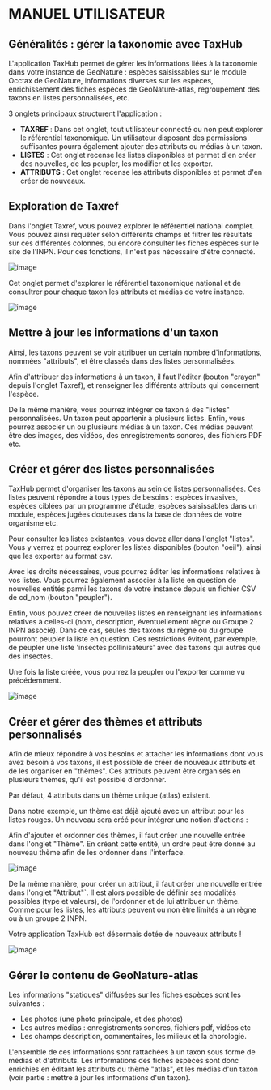 # MANUEL UTILISATEUR

## Généralités : gérer la taxonomie avec TaxHub

L'application TaxHub permet de gérer les informations liées à la
taxonomie dans votre instance de GeoNature : espèces saisissables sur le
module Occtax de GeoNature, informations diverses sur les espèces,
enrichissement des fiches espèces de GeoNature-atlas, regroupement des
taxons en listes personnalisées, etc.

3 onglets principaux structurent l'application :

-   **TAXREF** : Dans cet onglet, tout utilisateur connecté ou non peut
    explorer le référentiel taxonomique. Un utilisateur disposant des
    permissions suffisantes pourra également ajouter des attributs ou médias à un taxon. 
-   **LISTES** : Cet onglet recense les listes disponibles et permet d'en
    créer des nouvelles, de les peupler, les modifier et les exporter.
-   **ATTRIBUTS** : Cet onglet recense les attributs disponibles et permet d'en
    créer de nouveaux.

## Exploration de Taxref

Dans l'onglet Taxref, vous pouvez explorer le référentiel national
complet. Vous pouvez ainsi requêter selon différents champs et filtrer les résultats sur
ces différentes colonnes, ou encore consulter les fiches espèces sur le
site de l'INPN. Pour ces fonctions, il n'est pas nécessaire d'être
connecté.

![image](https://media.githubusercontent.com/media/PnX-SI/TaxHub/master/docs/images/explore_taxref.gif)

Cet onglet permet d'explorer le référentiel taxonomique national et de consultrer pour chaque taxon les attributs et médias de votre instance.

![image](images/detail_taxon.gif)


## Mettre à jour les informations d'un taxon

Ainsi, les taxons peuvent se voir attribuer un certain nombre
d'informations, nommées "attributs", et être classés dans des listes
personnalisées.

Afin d'attribuer des informations à un taxon, il faut l'éditer (bouton "crayon" 
depuis l'onglet Taxref), et renseigner
les différents attributs qui concernent l'espèce.

De la même manière, vous pourrez intégrer ce taxon à des "listes"
personnalisées. Un taxon peut appartenir à plusieurs listes. Enfin, vous
pourrez associer un ou plusieurs médias à un taxon. Ces médias peuvent
être des images, des vidéos, des enregistrements sonores, des fichiers
PDF etc.


## Créer et gérer des listes personnalisées

TaxHub permet d'organiser les taxons au sein de listes personnalisées.
Ces listes peuvent répondre à tous types de besoins : espèces invasives,
espèces ciblées par un programme d'étude, espèces saisissables dans un
module, espèces jugées douteuses dans la base de données de votre
organisme etc.

Pour consulter les listes existantes, vous devez aller dans l'onglet
"listes". Vous y verrez et pourrez explorer les listes disponibles
(bouton "oeil"), ainsi que les exporter au format csv.

Avec les droits nécessaires, vous pourrez éditer les informations
relatives à vos listes. Vous pourrez également associer à la liste en
question de nouvelles entités parmi les taxons de votre instance depuis un fichier CSV de cd_nom (bouton
"peupler").

Enfin, vous pouvez créer de nouvelles listes en renseignant les
informations relatives à celles-ci (nom, description, éventuellement
règne ou Groupe 2 INPN associé). Dans
ce cas, seules des taxons du règne ou du groupe pourront peupler la
liste en question. Ces restrictions évitent, par exemple, de peupler une
liste 'insectes pollinisateurs' avec des taxons qui autres que des
insectes.

Une fois la liste créée, vous pourrez la peupler ou l'exporter comme vu
précédemment.

![image](images/create_use_lists.gif)

## Créer et gérer des thèmes et attributs personnalisés

Afin de mieux répondre à vos besoins et attacher les informations dont
vous avez besoin à vos taxons, il est possible de créer de nouveaux
attributs et de les organiser en "thèmes". Ces attributs peuvent être
organisés en plusieurs thèmes, qu'il est possible d'ordonner.

Par défaut, 4 attributs dans un thème unique (atlas) existent.

Dans notre exemple, un thème est déjà ajouté avec un attribut pour les
listes rouges. Un nouveau sera créé pour intégrer une notion d'actions
:

Afin d'ajouter et ordonner des thèmes, il faut créer une nouvelle
entrée dans l'onglet "Thème". En créant cette
entité, un ordre peut être donné au nouveau thème afin de les ordonner
dans l'interface.

![image](images/create_theme.gif)

De la même manière, pour créer un attribut, il faut créer une nouvelle
entrée dans l'onglet "Attribut"`. Il est alors possible de définir ses modalités possibles
(type et valeurs), de l'ordonner et de lui attribuer un thème. Comme
pour les listes, les attributs peuvent ou non être limités à un règne ou
à un groupe 2 INPN.

Votre application TaxHub est désormais dotée de nouveaux attributs !

![image](images/create_attribut.gif)


## Gérer le contenu de GeoNature-atlas

Les informations "statiques" diffusées sur les fiches espèces sont les
suivantes :

-   Les photos (une photo principale, et des photos)
-   Les autres médias : enregistrements sonores, fichiers pdf, vidéos
    etc
-   Les champs description, commentaires, les milieux et la chorologie.

L'ensemble de ces informations sont rattachées à un taxon sous forme de
médias et d'attributs. Les informations des fiches espèces sont donc
enrichies en éditant les attributs du thème "atlas", et les médias
d'un taxon (voir partie : mettre à jour les informations d'un taxon).
